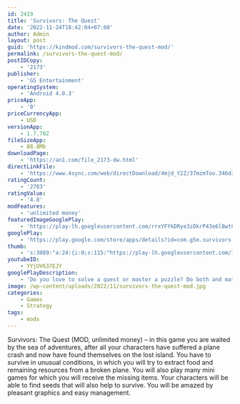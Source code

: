 ```yaml
---
id: 2419
title: 'Survivors: The Quest'
date: '2022-11-24T18:42:04+07:00'
author: Admin
layout: post
guid: 'https://kindmod.com/survivors-the-quest-mod/'
permalink: /survivors-the-quest-mod/
postIDCopy:
    - '2173'
publisher:
    - 'G5 Entertainment'
operatingSystem:
    - 'Android 4.0.3'
priceApp:
    - '0'
priceCurrencyApp:
    - USD
versionApp:
    - 1.7.702
fileSizeApp:
    - 88.8Mb
downloadPage:
    - 'https://an1.com/file_2173-dw.html'
directLinkFile:
    - 'https://www.4sync.com/web/directDownload/4mjd_Y2Z/37mzmToo.346d379a6e9c8ddcd39165b6eff0691b'
ratingCount:
    - '2783'
ratingValue:
    - '4.8'
modFeatures:
    - 'unlimited money'
featuredImageGooglePlay:
    - 'https://play-lh.googleusercontent.com/rrxYFYkDRye3iDkrP43e6l8wt8lcZ2NSQyYjzv07RPMN7ehaoy9ZtuomH6UnqG2o6KSx'
googlePlay:
    - 'https://play.google.com/store/apps/details?id=com.g5e.survivors'
thumb:
    - 's:3089:"a:24:{i:0;s:115:"https://play-lh.googleusercontent.com/IbtiPWK8FpFz5hAWkssfOs1Z97apjdG-2LQoNoCXbIs57aVXjT2ZKyRNHcJ4oGLRzIU=w526-h296";i:1;s:115:"https://play-lh.googleusercontent.com/2Hm32-M0aB4hVnU_3g9mpO6m-eJtvYeDDL2vHIfgwwww2ckzrqr_5UurjGr0KRJuoiM=w526-h296";i:2;s:114:"https://play-lh.googleusercontent.com/_GpqnPqM9Igm8Sx7LzMgOwgUqnUni4AUG-eNlZQGhIM0bbzWgA3oxeYcESkW1gMbwg=w526-h296";i:3;s:114:"https://play-lh.googleusercontent.com/zOP7Wpy6pTB3mRE2_NW5X7ZFmO0n50N3Sx5_Vt3fc36uWqfHppRNi9WlINAbWCCCog=w526-h296";i:4;s:115:"https://play-lh.googleusercontent.com/zbGElXxLI6QA8OBYUIqtczgqyDvC8tTuVcg9Cvh3OvW2vdvGUK_KoKWypVj6qkau66M=w526-h296";i:5;s:115:"https://play-lh.googleusercontent.com/MI6nWH_Zy6Wy1jgUKEemFfaMKZbHvqPqeZRi6u6V8DIQXoBg4epr1MAAShIEGfmjci4=w526-h296";i:6;s:116:"https://play-lh.googleusercontent.com/-sTMokPFjWjvauBzxEyBlm-WiWhrDJUergIKjTrTRAWe_Tt6K819c-SsNGaWCAzMMrRs=w526-h296";i:7;s:115:"https://play-lh.googleusercontent.com/3qab7Rc2iD6TSe9P_KbtFQHzbpJ7dkxRYCJoun9AEMCijs_zv7zJqyvQQNc134uS-1E=w526-h296";i:8;s:115:"https://play-lh.googleusercontent.com/atxIbzJnhE8-Xf8_Z4mP29spGBhsz85ARxGZbLltpMA7JNLXn0QOOw7q9i9YTLvdM2U=w526-h296";i:9;s:114:"https://play-lh.googleusercontent.com/GrDRDSnyAla3tXuQCyx6K6q8crCJmE2Vbyzm2dHRwQwOj1dg2PPlH3fsC0v9osaiUw=w526-h296";i:10;s:116:"https://play-lh.googleusercontent.com/8weBXPmtKeAaftZxy4Nh0Kmm6EhX81CgMA5C1Eo8K4lEfXT1b-36tEZj0-gw5Dt0xd7s=w526-h296";i:11;s:114:"https://play-lh.googleusercontent.com/FZ57WHmKQYwIrXg0g4dIJK7GwmKgyAcofcG5-zTXjWIboDDBhHgXFooMgRipOQHp-g=w526-h296";i:12;s:114:"https://play-lh.googleusercontent.com/-AP2FGoh4vW19tZzXEqMyLIxSkxrydSwMC-D7GHte8MDUn4QvBi-JImQcfJstpg0UQ=w526-h296";i:13;s:115:"https://play-lh.googleusercontent.com/W1qc2CEmOCTqLDuk-3E_Ul4Czj6g6UUAmkmWY7B-8NkLAKIblvWt5KsjxBSOeWQuVas=w526-h296";i:14;s:115:"https://play-lh.googleusercontent.com/oHoqcr-WeHZAU62T5jD8ze0x2DqRdJVXfygjNNi1e4ZfTaylUsRyY5J_Bv5MMX5QMgs=w526-h296";i:15;s:114:"https://play-lh.googleusercontent.com/qZuhALMiTogXO5nxAVAdSLLG0IHV3Van27cjqxIrBQi4yxfkca31MmtbQNI4BV_JXg=w526-h296";i:16;s:115:"https://play-lh.googleusercontent.com/85_i8ks0fM4Eqesum7qVdnMYaA_LW7Op4Vkf1UKq3TkGnQRIA7VXOSNlupzodr8zUEs=w526-h296";i:17;s:115:"https://play-lh.googleusercontent.com/wIiL9_5mFGjln_SEQdU1h45XV4_Gi99dpvvFUABNH2hi6TPVtPeIopy9wqEa5AMhy8I=w526-h296";i:18;s:115:"https://play-lh.googleusercontent.com/9e5sH5zg6aIFTwCdn21KVjz_JgxF56erLgNRje49Vug8shYyFQ5LPK-46Aw3104lpPQ=w526-h296";i:19;s:116:"https://play-lh.googleusercontent.com/tZ4E7HKQyTKXWNn0AuJsocftRBGp2LjZhEPg1o4Ox0TZH7t9Csq431t96htmGjEWsfs2=w526-h296";i:20;s:115:"https://play-lh.googleusercontent.com/ULhAU4gPpepnrrdHixvyHjIIUNplT5rkAVIXBbtjmTjxno-ab0gM1SAdgT_9xg4fI0g=w526-h296";i:21;s:114:"https://play-lh.googleusercontent.com/YKnsYzsQ3dbtRCBXG0aV5z8ZkvKbv2KzLRzh9AmPnnx3HTtqsFziPYZPu4D24q8Vag=w526-h296";i:22;s:115:"https://play-lh.googleusercontent.com/rG5MHJ5pLHSgEQozBAH_s77GpEsgQb6YFjfw7BX-cmMkX5V7o2pE3rkxE-MfxDfKD2U=w526-h296";i:23;s:115:"https://play-lh.googleusercontent.com/O-_NDxR14JCdjDarYRffLjmvlfiYZ4onQnsq_ACa8hE5cJmPcSJfIROxVykHyhIzUNw=w526-h296";}";'
youtubeID:
    - YYjUV637EJY
googlePlayDescription:
    - 'Do you love to solve a quest or master a puzzle? Do both and match jewels 3 in the row in this puzzle adventure! Be the only survivor on a mystery island!You wake up on a lost island after your plane crashes! Are you the sole survivor, or is there anyone else alive? Let''s find out and unravel all the secrets of this abandoned place!.Decide to embark on a daring island survival adventure! From now on, your survival quest is to restore the camp, harvest and grow crops and discover wild ingredients to use in tropical dishes. You also have to craft tools and find caches and treasures to fill your inventory, solve mystery puzzles and complete all the quest adventure games. Receive boosters and bonuses and complete all the challenges by swapping and matching gems 3 in a row and exploring mysterious places like lagoons or jungles while escaping from dangerous areas on hundreds of match-3 levels in this survivor adventure! Do you have everything you need to survive?.'
image: /wp-content/uploads/2022/11/survivors-the-quest-mod.jpg
categories:
    - Games
    - Strategy
tags:
    - mods
---
```


Survivors: The Quest (MOD, unlimited money) – in this game you are waited by the sea of adventures, after all your characters have suffered a plane crash and now have found themselves on the lost island. You have to survive in unusual conditions, in which you will try to extract food and remaining resources from a broken plane. You will also play many mini games for which you will receive the missing items. Your characters will be able to find seeds that will also help to survive. You will be amazed by pleasant graphics and easy management.